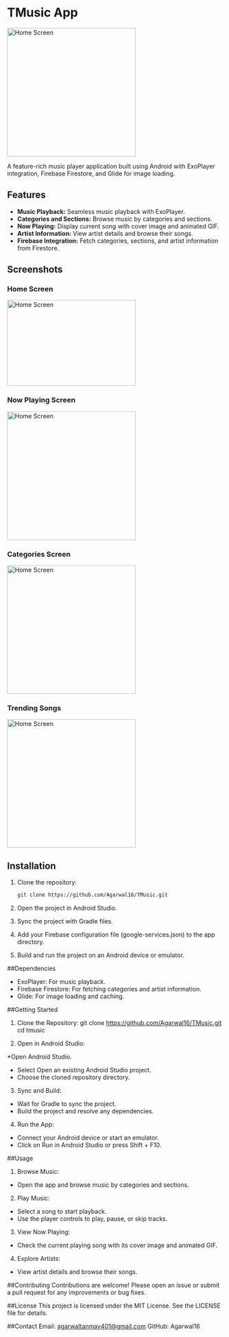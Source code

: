 # TMusic App

<img src="https://firebasestorage.googleapis.com/v0/b/music-player-610d3.appspot.com/o/App%20Images%2Fapp%20logo.png?alt=media&token=8052ec7a-6218-4c59-9b92-71155aa29902" alt="Home Screen" width="300"/>

A feature-rich music player application built using Android with ExoPlayer integration, Firebase Firestore, and Glide for image loading. 

## Features

- **Music Playback:** Seamless music playback with ExoPlayer.
- **Categories and Sections:** Browse music by categories and sections.
- **Now Playing:** Display current song with cover image and animated GIF.
- **Artist Information:** View artist details and browse their songs.
- **Firebase Integration:** Fetch categories, sections, and artist information from Firestore.

## Screenshots

### Home Screen
<img src="https://firebasestorage.googleapis.com/v0/b/music-player-610d3.appspot.com/o/App%20Images%2Fhome_screen.jpeg?alt=media&token=3c3f819d-cb5a-486a-8c4d-f5803ec4ef61" alt="Home Screen" width="300" height="200"/>

### Now Playing Screen
<img src="https://firebasestorage.googleapis.com/v0/b/music-player-610d3.appspot.com/o/App%20Images%2Fnow_playing.jpeg?alt=media&token=824b7f2c-dfda-49d4-aba0-6e2bd5ca722b" alt="Home Screen" width="300"/>

### Categories Screen
<img src="https://firebasestorage.googleapis.com/v0/b/music-player-610d3.appspot.com/o/App%20Images%2Fcategory_screen.jpeg?alt=media&token=1bf95d63-c788-48a8-a82c-76dd5cc6868" alt="Home Screen" width="300"/>

### Trending Songs
<img src="https://firebasestorage.googleapis.com/v0/b/music-player-610d3.appspot.com/o/App%20Images%2Ftrending_screen.jpeg?alt=media&token=f305d2b4-929b-485d-ba1a-98c0d814f2f8" alt="Home Screen" width="300"/>

## Installation

1. Clone the repository:
   ```sh
   git clone https://github.com/Agarwal16/TMusic.git
2. Open the project in Android Studio.

3. Sync the project with Gradle files.

4. Add your Firebase configuration file (google-services.json) to the app directory.

5. Build and run the project on an Android device or emulator.

##Dependencies
* ExoPlayer: For music playback.
* Firebase Firestore: For fetching categories and artist information.
* Glide: For image loading and caching.

##Getting Started
1. Clone the Repository:
git clone https://github.com/Agarwal16/TMusic.git
cd tmusic

3. Open in Android Studio:

*Open Android Studio.
* Select Open an existing Android Studio project.
* Choose the cloned repository directory.

3. Sync and Build:
* Wait for Gradle to sync the project.
* Build the project and resolve any dependencies.

4. Run the App:
* Connect your Android device or start an emulator.
* Click on Run in Android Studio or press Shift + F10.

##Usage

1. Browse Music:
* Open the app and browse music by categories and sections.

2. Play Music:
* Select a song to start playback.
* Use the player controls to play, pause, or skip tracks.

3. View Now Playing:
* Check the current playing song with its cover image and animated GIF.

4. Explore Artists:
* View artist details and browse their songs.

##Contributing
Contributions are welcome! Please open an issue or submit a pull request for any improvements or bug fixes.

##License
This project is licensed under the MIT License. See the LICENSE file for details.

##Contact
Email: agarwaltanmay401@gmail.com
GitHub: Agarwal16

